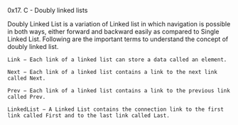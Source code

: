0x17. C - Doubly linked lists

Doubly Linked List is a variation of Linked list in which navigation is possible in both ways, either forward and backward easily as compared to Single Linked List. Following are the important terms to understand the concept of doubly linked list.

    Link − Each link of a linked list can store a data called an element.

    Next − Each link of a linked list contains a link to the next link called Next.

    Prev − Each link of a linked list contains a link to the previous link called Prev.

    LinkedList − A Linked List contains the connection link to the first link called First and to the last link called Last.

